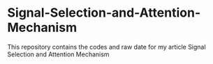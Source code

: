 # Signal-Selection-and-Attention-Mechanism
This repository contains the codes and raw date for my article Signal Selection and Attention Mechanism
